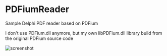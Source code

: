 # PDFiumReader
Sample Delphi PDF reader based on PDFium

I don't use PDFium.dll anymore, but my own libPDFium.dll library build from the original PDFium source code

![screenshot](screenshot.png)